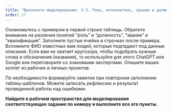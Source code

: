 ```yaml
---
title: "Выполните моделирование: 3.3. Роль, исполнитель, звание и должность"
order: 17
---
```




Ознакомьтесь с примером в первой строке таблицы. Обратите внимание на различия понятий “роль” и “должность”, “звание” и “квалификация”. Заполните пустые ячейки в строчках после примера. Вспомните ФИО известных вам людей, которые подпадают под данные описания. Если вам не хватает кругозора, чтобы подобрать нужные слова и обозначения (названия), то используйте для этого ChatGPT или Google или переговорите со знакомыми экспертами. Опишите ваших коллег из рабочих и личных проектов.

По необходимости формируйте заметки при повторном заполнении таблиц-шаблонов. Можете записать рефлексию и результат проведенной работы над ошибками.

**Найдите в рабочем пространстве для моделирования соответствующее задание по номеру и выполните все его пункты.**

